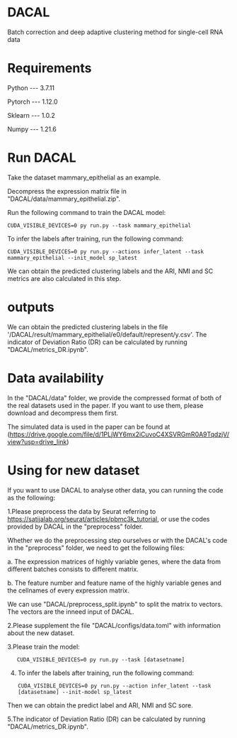 # DACAL
Batch correction and deep adaptive clustering method for single-cell RNA data 
# Requirements
Python --- 3.7.11

Pytorch --- 1.12.0

Sklearn --- 1.0.2

Numpy --- 1.21.6

# Run DACAL

Take the dataset mammary_epithelial as an example.

Decompress the expression matrix file in "DACAL/data/mammary_epithelial.zip".

 Run the following command to train the DACAL model:
 
    CUDA_VISIBLE_DEVICES=0 py run.py --task mammary_epithelial 

To infer the labels after training, run the following command:

    CUDA_VISIBLE_DEVICES=0 py run.py --actions infer_latent --task mammary_epithelial --init_model sp_latest


We can obtain the predicted clustering labels and the ARI, NMI and SC metrics are also calculated in this step. 

# outputs

We can obtain the predicted clustering labels in the file '/DACAL/result/mammary_epithelial/e0/default/represent/y.csv'. The indicator of Deviation Ratio (DR) can be calculated by running "DACAL/metrics_DR.ipynb".

# Data availability

In the "DACAL/data" folder, we provide the compressed format of both of the real datasets used in the paper. If you want to use them, please download and decompress them first.

The simulated data is  used in the paper can be found at (https://drive.google.com/file/d/1PLjWY6mx2iCuvoC4XSVRGmR0A9TqdzjV/view?usp=drive_link)

# Using for new dataset

If you want to use DACAL to analyse other data, you can running the code as the following:

1.Please preprocess the data by Seurat referring to https://satijalab.org/seurat/articles/pbmc3k_tutorial, or use the codes provided by DACAL in the "preprocess" folder.

Whether we do the preprocessing step ourselves or with the DACAL's code in the "preprocess" folder, we need to get the following files:

a. The expression matrices of highly variable genes, where the data from different batches consists to different matrix.

b. The feature number and feature name of the highly variable genes and the cellnames of every expression matrix.

We can use "DACAL/preprocess_split.ipynb" to split the matrix to vectors. The vectors are the inneed input of DACAL.

2.Please supplement the file "DACAL/configs/data.toml" with information about the new dataset.

3.Please train the model:

       CUDA_VISIBLE_DEVICES=0 py run.py --task [datasetname]

4. To infer the labels after training, run the following command:

       CUDA_VISIBLE_DEVICES=0 py run.py --action infer_latent --task [datasetname] --init-model sp_latest


Then we can obtain the predict label and ARI, NMI and SC sore.


5.The indicator of Deviation Ratio (DR) can be calculated by running "DACAL/metrics_DR.ipynb".


